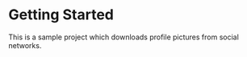# Getting Started

This is a sample project which downloads profile pictures from social networks.

